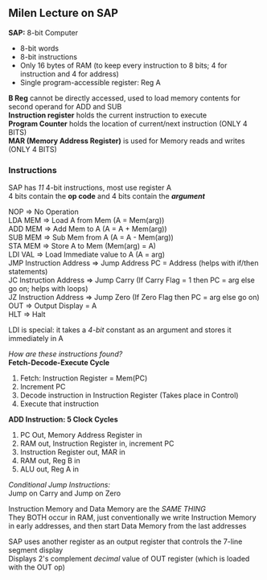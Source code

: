 ## Milen Lecture on SAP
**SAP:** 8-bit Computer  
 - 8-bit words
 - 8-bit instructions
 - Only 16 bytes of RAM (to keep every instruction to
   8 bits; 4 for instruction and 4 for address)  
 - Single program-accessible register: Reg A  

**B Reg** cannot be directly accessed, used to load memory
contents for second operand for ADD and SUB  
**Instruction register** holds the current instruction to
execute  
**Program Counter** holds the location of current/next
instruction (ONLY 4 BITS)  
**MAR (Memory Address Register)** is used for Memory reads
and writes (ONLY 4 BITS)  

### Instructions
SAP has *11* 4-bit instructions, most use register A  
4 bits contain the **op code** and 4 bits contain the
***argument***  

NOP => No Operation  
LDA MEM => Load A from Mem (A = Mem(arg))  
ADD MEM => Add Mem to A (A = A + Mem(arg))  
SUB MEM => Sub Mem from A (A = A - Mem(arg))   
STA MEM => Store A to Mem (Mem(arg) = A)  
LDI VAL => Load Immediate value to A (A = arg)  
JMP Instruction Address => Jump Address PC = Address (helps
with if/then statements)   
JC Instruction Address => Jump Carry (If Carry Flag = 1 then PC
= arg else go on; helps with loops)   
JZ Instruction Address => Jump Zero (If Zero Flag then PC
= arg else go on)  
OUT => Output Display = A  
HLT => Halt  

LDI is special: it takes a *4-bit* constant as an argument and stores it immediately in A  

*How are these instructions found?*  
**Fetch-Decode-Execute Cycle**  
1. Fetch: Instruction Register = Mem(PC)
2. Increment PC
3. Decode instruction in Instruction Register (Takes place
   in Control)  
4. Execute that instruction  

**ADD Instruction: 5 Clock Cycles**  
1. PC Out, Memory Address Register in
2. RAM out, Instruction Register in, increment PC
3. Instruction Register out, MAR in 
4. RAM out, Reg B in
5. ALU out, Reg A in  

*Conditional Jump Instructions:*  
Jump on Carry and Jump on Zero  

Instruction Memory and Data Memory are the *SAME THING*  
They BOTH occur in RAM, just conventionally we write
Instruction Memory in early addresses, and then start Data
Memory from the last addresses  

SAP uses another register as an output register that
controls the 7-line segment display  
Displays 2's complement *decimal* value of OUT register
(which is loaded with the OUT op)
